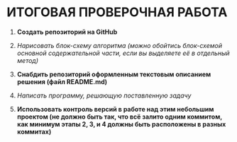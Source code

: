 # ИТОГОВАЯ ПРОВЕРОЧНАЯ РАБОТА

1. __Создать репозиторий на GitHub__

2. _Нарисовать блок-схему алгоритма (можно обойтись блок-схемой основной содержательной части, если вы выделяете её в отдельный метод)_

3. __Снабдить репозиторий оформленным текстовым описанием решения (файл README.md)__

4. _Написать программу, решающую поставленную задачу_

5. __Использовать контроль версий в работе над этим небольшим проектом (не должно быть так, что всё залито одним коммитом, как минимум этапы 2, 3, и 4 должны быть расположены в разных коммитах)__

